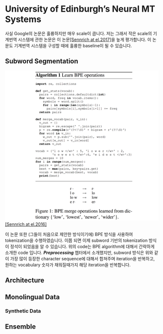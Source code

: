 # University of Edinburgh’s Neural MT Systems

사실 Google의 논문은 훌륭하지만 매우 scale이 큽니다. 저는 그래서 작은 scale의 기계번역 시스템에 관한 논문은 이 논문[\[Sennrich at el.2017\]](https://arxiv.org/pdf/1708.00726.pdf)을 높게 평가합니다. 이 논문도 기계번역 시스템을 구성할 때에 훌륭한 baseline이 될 수 있습니다.

## Subword Segmentation

![](/assets/nmt-edinburgh-1.png)
[[Sennrich at el.2016]](http://www.aclweb.org/anthology/P16-1162)

이 논문 또한 (그들이 처음으로 제안한 방식이기에) BPE 방식을 사용하여 tokenization을 수행하였습니다. 이쯤 되면 이제 subword 기반의 tokenization 방식이 정석이 되었음을 알 수 있습니다. 위의 code는 BPE algorithm에 대해서 간략하게 소개한 code 입니다. ***Preprocessing*** 챕터에서 소개했지만, subword 방식은 위와 같이 가장 많이 등장한 character sequence에 대해서 합쳐주며 iteration을 반복하고, 원하는 vocabulary 숫자가 채워질때가지 해당 iteration을 반복합니다.

## Architecture

## Monolingual Data

### Synthetic Data

## Ensemble